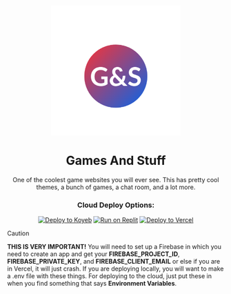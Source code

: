 <div align = center>

<img width = 300 src = static/GamesAndStuffLogo.png>

# Games And Stuff
One of the coolest game websites you will ever see. This has pretty cool themes, a bunch of games, a chat room, and a lot more.
### Cloud Deploy Options:
[![Deploy to Koyeb](https://binbashbanana.github.io/deploy-buttons/buttons/remade/koyeb.svg)](https://app.koyeb.com/deploy?type=git&repository=https://github.com/gamachikin/GamesAndStuff&branch=main&name=GamesAndStuff)
[![Run on Replit](https://binbashbanana.github.io/deploy-buttons/buttons/remade/replit.svg)](https://replit.com/github/gamachikin/GamesAndStuff/)
[![Deploy to Vercel](https://binbashbanana.github.io/deploy-buttons/buttons/remade/vercel.svg)](https://vercel.com/new/clone?repository-url=https://github.com/gamachikin/GamesAndStuff)

</div>

> [!CAUTION]
> **THIS IS VERY IMPORTANT!** You will need to set up a Firebase in which you need to create an app and get your **FIREBASE_PROJECT_ID**, **FIREBASE_PRIVATE_KEY**, and **FIREBASE_CLIENT_EMAIL** or else if you are in Vercel, it will just crash. If you are deploying locally, you will want to make a .env file with these things. For deploying to the cloud, just put these in when you find something that says **Environment Variables**.